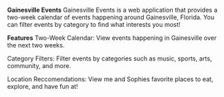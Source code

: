 **Gainesville Events**
Gainesville Events is a web application that provides a two-week calendar of events happening around Gainesville, Florida. You can filter events by category to find what interests you most!

**Features**
Two-Week Calendar: View events happening in Gainesville over the next two weeks.

Category Filters: Filter events by categories such as music, sports, arts, community, and more.

Location Reccomendations: View me and Sophies favorite places to eat, explore, and have fun at!
